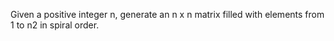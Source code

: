 Given a positive integer n, generate an n x n matrix filled with elements from 1
to n2 in spiral order.
